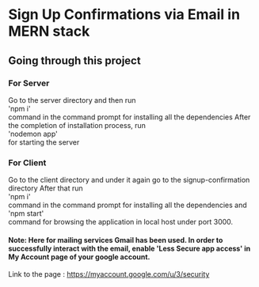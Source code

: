 # Sign Up Confirmations via Email in MERN stack

## Going through this project

### For Server

Go to the server directory and then run <br>
'npm i'<br> command in the command prompt for installing all the dependencies
After the completion of installation process, run <br>
'nodemon app'<br> for starting the server

### For Client

Go to the client directory and under it again go to the signup-confirmation directory
After that run <br>'npm i'<br> command in the command prompt for installing all the dependencies and <br>'npm start'<br> command for browsing the application in local host under port 3000.

#### Note: Here for mailing services Gmail has been used. In order to successfully interact with the email, enable 'Less Secure app access' in My Account page of your google account.

Link to the page : https://myaccount.google.com/u/3/security
